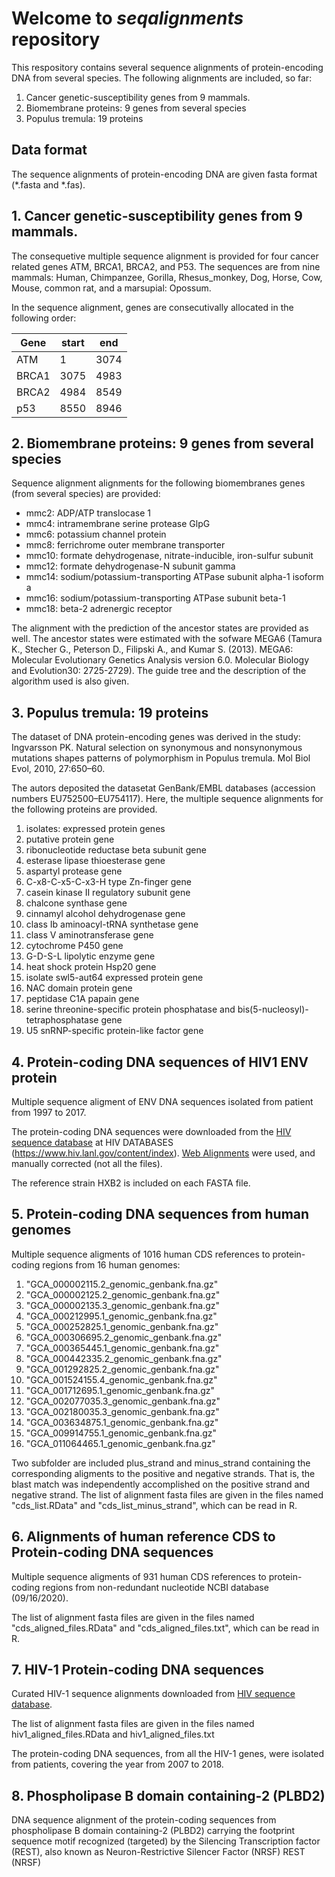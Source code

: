# Welcome to *seqalignments* repository 

This respository contains several sequence alignments of protein-encoding 
DNA from several species. The following alignments are included, so far:
  
   1. Cancer genetic-susceptibility genes from 9 mammals.
   2. Biomembrane proteins: 9 genes from several species
   3. Populus tremula: 19 proteins
   
## Data format    
The sequence alignments of protein-encoding DNA are given fasta format (*.fasta and *.fas).
 
   
## 1. Cancer genetic-susceptibility genes from 9 mammals.
   The consequetive multiple sequence alignment is provided for four cancer
   related genes ATM, BRCA1, BRCA2, and P53. The sequences are from nine
   mammals: Human, Chimpanzee, Gorilla, Rhesus_monkey, Dog, Horse, Cow, Mouse,
   common rat, and a marsupial: Opossum.
   
   In the sequence alignment, genes are consecutivally allocated in the following order: 

   | Gene  | start | end  |
   |-------|-------|------|
   | ATM   | 1     | 3074 |
   | BRCA1 | 3075  | 4983 |
   | BRCA2 | 4984  | 8549 |
   | p53   | 8550  | 8946 |
   
## 2. Biomembrane proteins: 9 genes from several species
Sequence alignment alignments for the following biomembranes genes (from several species) are provided:

  * mmc2: ADP/ATP translocase 1
  * mmc4: intramembrane serine protease GlpG
  * mmc6: potassium channel protein
  * mmc8: ferrichrome outer membrane transporter
  * mmc10: formate dehydrogenase, nitrate-inducible, iron-sulfur subunit
  * mmc12: formate dehydrogenase-N subunit gamma
  * mmc14: sodium/potassium-transporting ATPase subunit alpha-1 isoform a
  * mmc16: sodium/potassium-transporting ATPase subunit beta-1
  * mmc18: beta-2 adrenergic receptor

The alignment with the prediction of the ancestor states are provided as well. The ancestor states were estimated with
the sofware MEGA6 (Tamura K., Stecher G., Peterson D., Filipski A., and Kumar S. (2013). MEGA6: Molecular Evolutionary Genetics Analysis version 6.0. Molecular Biology and Evolution30: 2725-2729). The guide tree and the description of the algorithm used is also given.

## 3. Populus tremula: 19 proteins
The dataset of DNA protein-encoding genes was derived in the study:
 Ingvarsson PK. Natural selection on synonymous and nonsynonymous mutations shapes patterns of polymorphism in Populus tremula. Mol Biol Evol, 2010, 27:650–60.
	
The autors deposited the datasetat GenBank/EMBL databases (accession numbers EU752500–EU754117).
Here, the multiple sequence alignments for the following proteins are provided.

   1.  isolates: expressed protein genes                                                                  
   2.  putative protein gene                                                                   
   3.  ribonucleotide reductase beta subunit gene                                               
   4.  esterase lipase thioesterase gene                                                       
   5.  aspartyl protease gene                                                                  
   6.  C-x8-C-x5-C-x3-H type Zn-finger gene                                                    
   7.  casein kinase II regulatory subunit gene                                                
   8.  chalcone synthase gene                                                                  
   9.  cinnamyl alcohol dehydrogenase gene                                                     
  10.  class Ib aminoacyl-tRNA synthetase gene                                                 		
  11.  class V aminotransferase gene                                                           
  12.  cytochrome P450 gene                                                                    
  13.  G-D-S-L lipolytic enzyme gene                                                           
  14.  heat shock protein Hsp20 gene                                                           
  15.  isolate swl5-aut64 expressed protein gene                                               
  16.  NAC domain protein gene                                                                 
  17.  peptidase C1A papain gene                                                               
  18.  serine threonine-specific protein phosphatase and bis(5-nucleosyl)-tetraphosphatase gene
  19.  U5 snRNP-specific protein-like factor gene

## 4. Protein-coding DNA sequences of HIV1 ENV protein

Multiple sequence aligment of ENV DNA sequences isolated from patient from 1997 to 2017. 

The protein-coding DNA sequences were downloaded from the 
[HIV sequence database](https://www.hiv.lanl.gov/content/sequence/NEWALIGN/align.html) at
HIV DATABASES (https://www.hiv.lanl.gov/content/index).
[Web Alignments](https://www.hiv.lanl.gov/content/sequence/NEWALIGN/align.html#web)
were used, and manually corrected (not all the files). 

The reference strain HXB2 is included on each FASTA file.

## 5. Protein-coding DNA sequences from human genomes

Multiple sequence aligments of 1016 human CDS references to protein-coding 
regions from 16 human genomes:

 1. "GCA_000002115.2_genomic_genbank.fna.gz"
 2. "GCA_000002125.2_genomic_genbank.fna.gz"
 3. "GCA_000002135.3_genomic_genbank.fna.gz"
 4. "GCA_000212995.1_genomic_genbank.fna.gz"
 5. "GCA_000252825.1_genomic_genbank.fna.gz"
 6. "GCA_000306695.2_genomic_genbank.fna.gz"
 7. "GCA_000365445.1_genomic_genbank.fna.gz"
 8. "GCA_000442335.2_genomic_genbank.fna.gz"
 9. "GCA_001292825.2_genomic_genbank.fna.gz"
10. "GCA_001524155.4_genomic_genbank.fna.gz"
11. "GCA_001712695.1_genomic_genbank.fna.gz"
12. "GCA_002077035.3_genomic_genbank.fna.gz"
13. "GCA_002180035.3_genomic_genbank.fna.gz"
14. "GCA_003634875.1_genomic_genbank.fna.gz"
15. "GCA_009914755.1_genomic_genbank.fna.gz"
16. "GCA_011064465.1_genomic_genbank.fna.gz"

Two subfolder are included plus_strand and minus_strand containing the 
corresponding aligments to the positive and negative strands.  That is,
the blast match was independently accomplished on the positive strand and
negative strand. The list of alignment fasta files are given in the files 
named "cds_list.RData" and "cds_list_minus_strand", which can be read in R.

## 6. Alignments of human reference CDS to Protein-coding DNA sequences

Multiple sequence aligments of 931 human CDS references to protein-coding 
regions from non-redundant nucleotide NCBI database (09/16/2020).

The list of alignment fasta files are given in the files 
named "cds_aligned_files.RData" and "cds_aligned_files.txt", which can be read in R.

## 7. HIV-1 Protein-coding DNA sequences

Curated HIV-1 sequence alignments downloaded from 
[HIV sequence database](https://www.hiv.lanl.gov/content/sequence/NEWALIGN/align.html).

The list of alignment fasta files are given in the files 
named hiv1_aligned_files.RData and hiv1_aligned_files.txt

The protein-coding DNA sequences, from all the HIV-1 genes, were isolated from patients, 
covering the year from 2007 to 2018.
      
## 8. Phospholipase B domain containing-2 (PLBD2)

DNA sequence alignment of the protein-coding sequences from phospholipase B
domain containing-2 (PLBD2) carrying the footprint sequence motif recognized
(targeted) by the Silencing Transcription factor (REST), also known as
Neuron-Restrictive Silencer Factor (NRSF) REST (NRSF)



